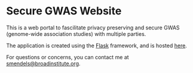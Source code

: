 # Secure GWAS Website

This is a web portal to fascilitate privacy preserving and secure GWAS (genome-wide association studies) with multiple parties.

The application is created using the [Flask](https://flask.palletsprojects.com/en/2.0.x/) framework, and is hosted [here](https://sfkit.org/).

For questions or concerns, you can contact me at smendels@broadinstitute.org.
